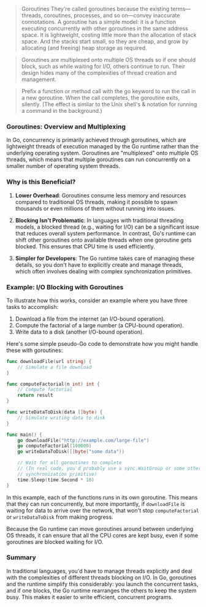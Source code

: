 > Goroutines
They're called goroutines because the existing terms—threads, coroutines, processes, and so on—convey inaccurate connotations. A goroutine has a simple model: it is a function executing concurrently with other goroutines in the same address space. It is lightweight, costing little more than the allocation of stack space. And the stacks start small, so they are cheap, and grow by allocating (and freeing) heap storage as required.

> Goroutines are multiplexed onto multiple OS threads so if one should block, such as while waiting for I/O, others continue to run. Their design hides many of the complexities of thread creation and management.

> Prefix a function or method call with the go keyword to run the call in a new goroutine. When the call completes, the goroutine exits, silently. (The effect is similar to the Unix shell's & notation for running a command in the background.)

### Goroutines: Overview and Multiplexing

In Go, concurrency is primarily achieved through goroutines, which are lightweight threads of execution managed by the Go runtime rather than the underlying operating system. Goroutines are "multiplexed" onto multiple OS threads, which means that multiple goroutines can run concurrently on a smaller number of operating system threads.

### Why is this Beneficial?

1. **Lower Overhead**: Goroutines consume less memory and resources compared to traditional OS threads, making it possible to spawn thousands or even millions of them without running into issues.
  
2. **Blocking Isn't Problematic**: In languages with traditional threading models, a blocked thread (e.g., waiting for I/O) can be a significant issue that reduces overall system performance. In contrast, Go's runtime can shift other goroutines onto available threads when one goroutine gets blocked. This ensures that CPU time is used efficiently.

3. **Simpler for Developers**: The Go runtime takes care of managing these details, so you don't have to explicitly create and manage threads, which often involves dealing with complex synchronization primitives.

### Example: I/O Blocking with Goroutines

To illustrate how this works, consider an example where you have three tasks to accomplish:

1. Download a file from the internet (an I/O-bound operation).
2. Compute the factorial of a large number (a CPU-bound operation).
3. Write data to a disk (another I/O-bound operation).

Here's some simple pseudo-Go code to demonstrate how you might handle these with goroutines:

```go
func downloadFile(url string) {
    // Simulate a file download
}

func computeFactorial(n int) int {
    // Compute factorial
    return result
}

func writeDataToDisk(data []byte) {
    // Simulate writing data to disk
}

func main() {
    go downloadFile("http://example.com/large-file")
    go computeFactorial(100000)
    go writeDataToDisk([]byte("some data"))

    // Wait for all goroutines to complete
    // (In real code, you'd probably use a sync.WaitGroup or some other
    // synchronization primitive)
    time.Sleep(time.Second * 10)
}
```

In this example, each of the functions runs in its own goroutine. This means that they can run concurrently, but more importantly, if `downloadFile` is waiting for data to arrive over the network, that won't stop `computeFactorial` or `writeDataToDisk` from making progress.

Because the Go runtime can move goroutines around between underlying OS threads, it can ensure that all the CPU cores are kept busy, even if some goroutines are blocked waiting for I/O.

### Summary

In traditional languages, you'd have to manage threads explicitly and deal with the complexities of different threads blocking on I/O. In Go, goroutines and the runtime simplify this considerably: you launch the concurrent tasks, and if one blocks, the Go runtime rearranges the others to keep the system busy. This makes it easier to write efficient, concurrent programs.
